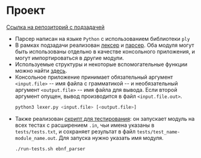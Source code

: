 # Проект

[Ссылка на репозиторий с подзадачей](https://github.com/jegorpopow/EBNF/tree/parser)

* Парсер написан на языке `Python` с использованием библиотеки `ply`
* В рамках подзадачи реализован [лексер](https://github.com/jegorpopow/EBNF/blob/parser/lexer.py) и [парсер](https://github.com/jegorpopow/EBNF/blob/parser/parser.py). Оба модуля могут быть использованы отдельно в качестве консольного приложения, и могут импортироваться в другие модули.
* Используемые структуры и некоторые вспомогательные функции можно найти [здесь](https://github.com/jegorpopow/EBNF/blob/parser/EBNF.py).
* Консольное приложение принимает обязательный аргумент `<input.file>` -- имя файла с грамматикой -- и необязательный аргумент `<output.file>` -- имя файла для вывода. Если второй аргумент опущен, вывод производится в файл `<input.file.out>`.
    ```bash
    python3 lexer.py <input.file> [<output.file>]
    ```
* Также реализован [скрипт для тестирования](https://github.com/jegorpopow/EBNF/blob/parser/parser.py): он запускает модуль на всех тестах с расширением `.in`, чьи имена указаны в `tests/tests.txt`, и сохраняет результат в файл `tests/test_name-module_name.out`. Для запуска нужно указать имя модуля.
    ```bash
    ./run-tests.sh ebnf_parser
    ```
